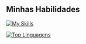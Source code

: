 ## Minhas Habilidades
[![My Skills](https://skillicons.dev/icons?i=SQL,python,git,github)](https://skillicons.dev)

[![Top Linguagens](https://github-readme-stats.vercel.app/api/top-langs/?username=SEU_USUARIO&layout=compact&theme=dracula)](https://github.com/anuraghazra/github-readme-stats)
